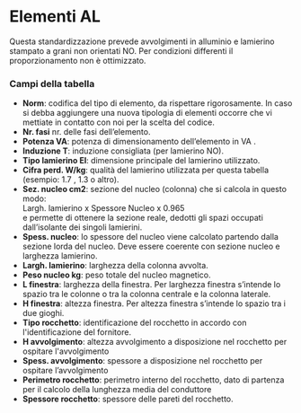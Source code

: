 # Elementi AL

Questa standardizzazione prevede avvolgimenti in alluminio e lamierino stampato a grani non orientati NO. Per condizioni differenti il proporzionamento non è ottimizzato.

### Campi della tabella 

-   **Norm**: codifica del tipo di elemento, da rispettare rigorosamente. In caso si debba aggiungere una nuova tipologia di elementi occorre che vi mettiate in contatto con noi per la scelta del codice.
-   **Nr. fasi** nr. delle fasi dell’elemento.
-   **Potenza VA**: potenza di dimensionamento dell’elemento in VA .
-   **Induzione T**: induzione consigliata (per lamierino NO).
-   **Tipo lamierino EI**: dimensione principale del lamierino utilizzato.
-   **Cifra perd. W/kg**: qualità del lamierino utilizzata per questa tabella (esempio: 1.7 , 1.3 o altro).
-   **Sez. nucleo cm2**: sezione del nucleo (colonna) che si calcola in questo modo:<br>
    Largh. lamierino x Spessore Nucleo x 0.965
    <br>e permette di ottenere la sezione reale, dedotti gli spazi occupati dall’isolante dei singoli lamierini.<br>
-   **Spess. nucleo**: lo spessore del nucleo viene calcolato partendo dalla sezione lorda del nucleo. Deve essere coerente con sezione nucleo e larghezza lamierino.
-   **Largh. lamierino**: larghezza della colonna avvolta.
-   **Peso nucleo kg**: peso totale del nucleo magnetico.
-   **L finestra**: larghezza della finestra. Per larghezza finestra s’intende lo spazio tra le colonne o tra la colonna centrale e la colonna laterale.
-   **H finestra**: altezza finestra. Per altezza finestra s’intende lo spazio tra i due gioghi.
-   **Tipo rocchetto**: identificazione del rocchetto in accordo con l'identificazione del fornitore.
-   **H avvolgimento**: altezza avvolgimento a disposizione nel rocchetto per ospitare l'avvolgimento
-   **Spess. avvolgimento**: spessore a disposizione nel rocchetto per ospitare l’avvolgimento
-   **Perimetro rocchetto**: perimetro interno del rocchetto, dato di partenza per il calcolo della lunghezza media del conduttore
-   **Spessore rocchetto**: spessore delle pareti del rocchetto.
